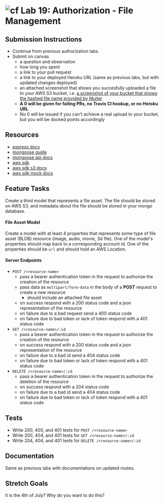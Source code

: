 ![cf](https://i.imgur.com/7v5ASc8.png) Lab 19: Authorization - File Management
======

## Submission Instructions
* Continue from previous authorization labs.
* Submit on canvas 
  * a question and observation
  * how long you spent
  * a link to your pull request
  * a link to your deployed Heroku URL (same as previous labs, but with updated changes deployed)
  * an attached screenshot that shows you succesfully uploaded a file to your AWS S3 bucket, i.e. [a screenshot of your bucket that shows the hashed file name provided by Multer](https://judyvue-401d25.s3.us-west-2.amazonaws.com/10871377b5c7bf674821c70427031d7d.Capture.PNG)
  * **A 0 will be given for failing PRs, no Travis CI hookup, or no Heroku URL**
  * No 0 will be issued if you can't achieve a real upload to your bucket, but you will be docked points accordingly

## Resources
* [express docs](http://expressjs.com/en/4x/api.html)
* [mongoose guide](http://mongoosejs.com/docs/guide.html)
* [mongoose api docs](http://mongoosejs.com/docs/api.html)
* [aws sdk](https://github.com/aws/aws-sdk-js)
* [aws sdk s3 docs](http://docs.aws.amazon.com/AWSJavaScriptSDK/latest/AWS/S3.html)
* [aws sdk mock docs](https://github.com/dwyl/aws-sdk-mock)

## Feature Tasks  
Create a third model that represents a file asset. The file should be stored on AWS S3, and metadata about the file should be stored in your mongo database.  
  
#### File Asset Model
Create a model with at least 4 properties that represents some type of file asset (BLOB) resource (image, audio, movie, 3d file). One of the model's properties should map back to a corresponding account id. One of the properties should be `url` and should hold an AWS Location.


#### Server Endpoints
* `POST /<resource-name>` 
  * pass a bearer authentication token in the request to authorize the creation of the resource
  * pass data as `multipart/form-data` in the body of a **POST** request to create a new resource
    * should include an attached file asset
  * on success respond with a 200 status code and a json representation of the resource
  * on failure due to a bad request send a 400 status code
  * on failure due to bad token or lack of token respond with a 401 status code
* `GET /<resource-name>/:id` 
  * pass a bearer authentication token in the request to authorize the creation of the resource
  * on success respond with a 200 status code and a json representation of the resource
  * on failure due to a bad id send a 404 status code
  * on failure due to bad token or lack of token respond with a 401 status code
* `DELETE /<resource-name>/:id` 
  * pass a bearer authentication token in the request to authorize the deletion of the resource
  * on success respond with a 204 status code
  * on failure due to a bad id send a 404 status code
  * on failure due to bad token or lack of token respond with a 401 status code
  
## Tests
* Write 200, 400, and 401 tests for `POST /<resource-name>`
* Write 200, 404, and 401 tests for `GET /<resource-name>/:id`
* Write 204, 404, and 401 tests for `DELETE /<resource-name>/:id`

## Documentation
Same as previous labs with documentations on updated routes. 

## Stretch Goals
It is the 4th of July? Why do you want to do this?

